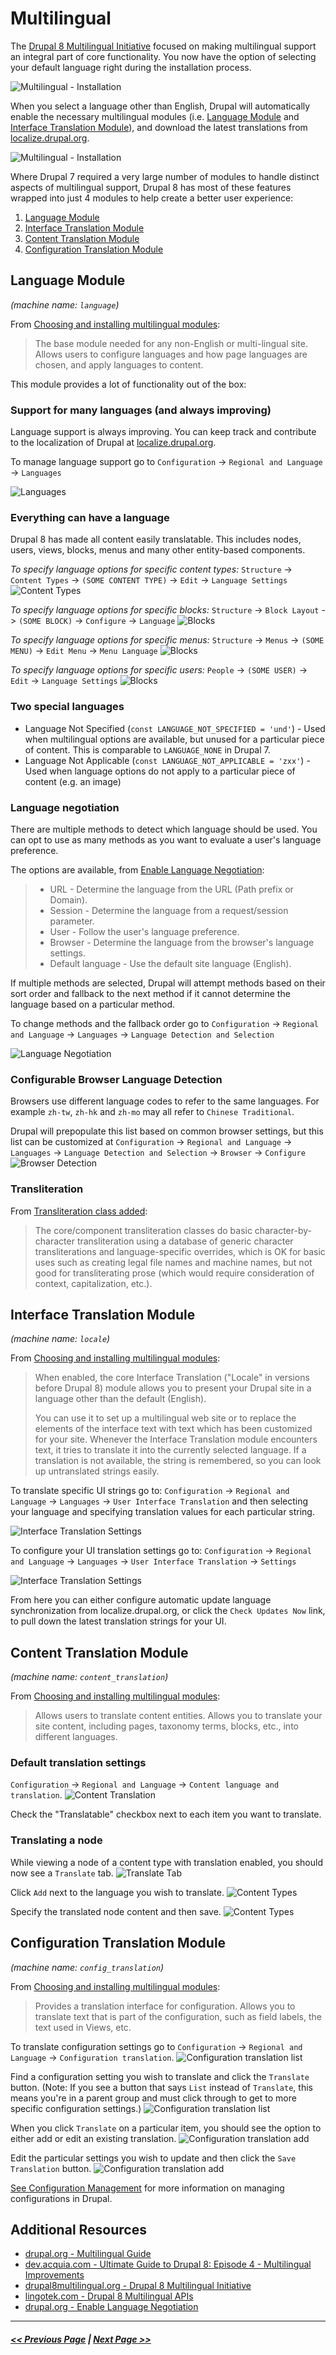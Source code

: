 # Multilingual

The [Drupal 8 Multilingual Initiative](http://www.drupal8multilingual.org/) focused on making multilingual support an integral part of core functionality. You now have the option of selecting
your default language right during the installation process.

![Multilingual - Installation](images/multilingual-install-1.png "Multilingual - Installation")

When you select a language other than English, Drupal will automatically enable the necessary multilingual modules (i.e. [Language Module](#language-module) and [Interface Translation Module](#interface-translation-module)), and download the latest translations from [localize.drupal.org](https://localize.drupal.org/).

![Multilingual - Installation](images/multilingual-install-2.png "Multilingual - Installation")

Where Drupal 7 required a very large number of modules to handle distinct aspects of multilingual support, Drupal 8 has most of these features wrapped into just 4 modules to help create a better user experience:

1. [Language Module](#language-module)
2. [Interface Translation Module](#interface-translation-module)
3. [Content Translation Module](#content-translation-module)
4. [Configuration Translation Module](#configuration-translation-module)

## Language Module

_(machine name: `language`)_

From [Choosing and installing multilingual modules](https://www.drupal.org/docs/8/multilingual/choosing-and-installing-multilingual-modules):

> The base module needed for any non-English or multi-lingual site. Allows users to configure languages and how page languages are chosen, and apply languages to content.

This module provides a lot of functionality out of the box:

### Support for many languages (and always improving)

Language support is always improving. You can keep track and contribute to the localization of Drupal at [localize.drupal.org](https://localize.drupal.org/).

To manage language support go to `Configuration` -> `Regional and Language` -> `Languages`

![Languages](images/multilingual-language-negotiation.png "Languages")

### Everything can have a language

Drupal 8 has made all content easily translatable. This includes nodes, users, views, blocks, menus and many other entity-based components.

*To specify language options for specific content types:*
`Structure` -> `Content Types` -> `(SOME CONTENT TYPE)` -> `Edit` -> `Language Settings`
![Content Types](images/multilingual-content-types.png "Content Types")

*To specify language options for specific blocks:*
`Structure` -> `Block Layout` -> `(SOME BLOCK)` -> `Configure` -> `Language`
![Blocks](images/multilingual-blocks.png "Blocks")

*To specify language options for specific menus:*
`Structure` -> `Menus` -> `(SOME MENU)` -> `Edit Menu` -> `Menu Language`
![Blocks](images/multilingual-menus.png "Blocks")

*To specify language options for specific users:*
`People` -> `(SOME USER)` -> `Edit` -> `Language Settings`
![Blocks](images/multilingual-users.png "Blocks")

### Two special languages

- Language Not Specified (`const LANGUAGE_NOT_SPECIFIED = 'und'`) - Used when multilingual options are available, but unused for a particular piece of content. This is comparable to `LANGUAGE_NONE` in Drupal 7.
- Language Not Applicable (`const LANGUAGE_NOT_APPLICABLE = 'zxx'`) - Used when language options do not apply to a particular piece of content (e.g. an image)

### Language negotiation

There are multiple methods to detect which language should be used. You can opt to use as many methods as you want to evaluate a user's language preference.

The options are available, from [Enable Language Negotiation](https://www.drupal.org/docs/7/multilingual/translating-site-interfaces/enable-language-negotiation):

> - URL - Determine the language from the URL (Path prefix or Domain).
> - Session - Determine the language from a request/session parameter.
> - User - Follow the user's language preference.
> - Browser - Determine the language from the browser's language settings.
> - Default language - Use the default site language (English).

If multiple methods are selected, Drupal will attempt  methods based on their sort order and fallback to the next method if it cannot determine the language based on a particular method.

To change  methods and the fallback order go to
`Configuration` -> `Regional and Language` -> `Languages` -> `Language Detection and Selection`

![Language Negotiation](images/multilingual-language-negotiation.png "Language Negotation")

### Configurable Browser Language Detection

Browsers use different language codes to refer to the same languages. For example `zh-tw`, `zh-hk` and `zh-mo` may all refer to `Chinese Traditional`.

Drupal will prepopulate this list based on common browser settings, but this list can be customized at
`Configuration` -> `Regional and Language` -> `Languages` -> `Language Detection and Selection` -> `Browser` -> `Configure`
![Browser Detection](images/multilingual-browser-detection.png "Browser Detection")

### Transliteration

From [Transliteration class added](https://www.drupal.org/node/1842748):
> The core/component transliteration classes do basic character-by-character transliteration using a database of generic character transliterations and language-specific overrides, which is OK for basic uses such as creating legal file names and machine names, but not good for transliterating prose (which would require consideration of context, capitalization, etc.).

## Interface Translation Module

*(machine name: `locale`)*

From [Choosing and installing multilingual modules](https://www.drupal.org/docs/8/multilingual/choosing-and-installing-multilingual-modules):

> When enabled, the core Interface Translation ("Locale" in versions before Drupal 8) module allows you to present your Drupal site in a language other than the default (English).
>
> You can use it to set up a multilingual web site or to replace the elements of the interface text with text which has been customized for your site. Whenever the Interface Translation module encounters text, it tries to translate it into the currently selected language. If a translation is not available, the string is remembered, so you can look up untranslated strings easily.

To translate specific UI strings go to:
`Configuration` -> `Regional and Language` -> `Languages` -> `User Interface Translation` and then selecting your language and specifying translation values for each particular string.

![Interface Translation Settings](images/multilingual-ui-translation-1.png "TInterface Translation Settings")

To configure your UI translation settings go to:
`Configuration` -> `Regional and Language` -> `Languages` -> `User Interface Translation` -> `Settings`

![Interface Translation Settings](images/multilingual-ui-translation-2.png "TInterface Translation Settings")

From here you can either configure automatic update language synchronization from localize.drupal.org, or click the `Check Updates Now` link, to pull down the latest translation strings for your UI.

## Content Translation Module

*(machine name: `content_translation`)*

From [Choosing and installing multilingual modules](https://www.drupal.org/docs/8/multilingual/choosing-and-installing-multilingual-modules):

> Allows users to translate content entities. Allows you to translate your site content, including pages, taxonomy terms, blocks, etc., into different languages.

### Default translation settings

`Configuration` -> `Regional and Language` -> `Content language and translation`.
![Content Translation](images/multilingual-content-translation-1.png "Content Translation")

Check the "Translatable" checkbox next to each item you want to translate.

### Translating a node

While viewing a node of a content type with translation enabled, you should now see a `Translate` tab.
![Translate Tab](images/multilingual-content-translation-2.png "Translate Tab")

Click `Add` next to the language you wish to translate.
![Content Types](images/multilingual-content-translation-3.png "Content Types")

Specify the translated node content and then save.
![Content Types](images/multilingual-content-translation-4.png "Content Types")

## Configuration Translation Module

*(machine name: `config_translation`)*

From [Choosing and installing multilingual modules](https://www.drupal.org/docs/8/multilingual/choosing-and-installing-multilingual-modules):

> Provides a translation interface for configuration. Allows you to translate text that is part of the configuration, such as field labels, the text used in Views, etc.

To translate configuration settings go to
`Configuration` -> `Regional and Language` -> `Configuration translation`.
![Configuration translation list](images/multilingual-configuration-translation-1.png "Configuration translation list")

Find a configuration setting you wish to translate and click the `Translate` button. (Note: If you see a button that says `List` instead of `Translate`, this means you're in a parent group and must click through to get to more specific configuration settings.)
![Configuration translation list](images/multilingual-configuration-translation-2.png "Configuration translation list")

When you click `Translate` on a particular item, you should see the option to either add or edit an existing translation.
![Configuration translation add](images/multilingual-configuration-translation-3.png "Configuration translation add")

Edit the particular settings you wish to update and then click the `Save Translation` button.
![Configuration translation add](images/multilingual-configuration-translation-4.png "Configuration translation add")

[See Configuration Management](2.7-configuration-management.md) for more information on managing configurations in Drupal.

## Additional Resources

- [drupal.org - Multilingual Guide](https://www.drupal.org/docs/8/multilingual/)
- [dev.acquia.com - Ultimate Guide to Drupal 8: Episode 4 - Multilingual Improvements](https://dev.acquia.com/blog/ultimate-guide-drupal-8-episode-4-multilingual-improvements)
- [drupal8multilingual.org - Drupal 8 Multilingual Initiative](http://www.drupal8multilingual.org/)
- [lingotek.com - Drupal 8 Multilingual APIs](https://www.lingotek.com/ebook-drupal-8-multilingual-apis)
- [drupal.org - Enable Language Negotiation](https://www.drupal.org/docs/7/multilingual/translating-site-interfaces/enable-language-negotiation)

---

##### [<< Previous Page](2.7-configuration-management.md) | [Next Page >>](2.9-web-services.md)
